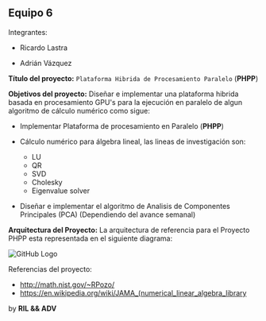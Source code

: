 ## Equipo 6

Integrantes:

* Ricardo Lastra

* Adrián Vázquez

__Título del proyecto:__ `Plataforma Hibrida de Procesamiento Paralelo` (**PHPP**) 

__Objetivos del proyecto:__ Diseñar e implementar una plataforma hibrida basada en procesamiento GPU's para la ejecución en paralelo de algun algoritmo de cálculo numérico como sigue:

* Implementar Plataforma de procesamiento en Paralelo (**PHPP**)
* Cálculo numérico para álgebra lineal, las lineas de investigación son: 
	* LU
	* QR
	* SVD
	* Cholesky
	* Eigenvalue solver 	

* Diseñar e implementar el algoritmo de Analisis de Componentes Principales (PCA) (Dependiendo del avance semanal)

__Arquitectura del Proyecto:__ La arquitectura de referencia para el Proyecto PHPP esta representada en el siguiente diagrama:

![GitHub Logo](avance_07_04_2017/images/ArquitecturaReferencia-v1.0.png) 


Referencias del proyecto:

* http://math.nist.gov/~RPozo/
* https://en.wikipedia.org/wiki/JAMA_(numerical_linear_algebra_library

by __RIL && ADV__
